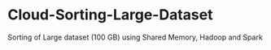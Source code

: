 # Cloud-Sorting-Large-Dataset
Sorting of Large dataset (100 GB) using Shared Memory, Hadoop and Spark 
